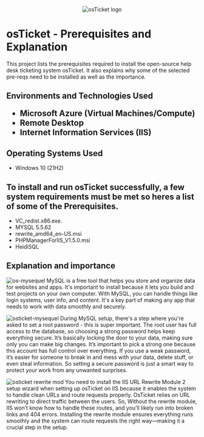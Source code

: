<p align="center">
<img src="https://i.imgur.com/Clzj7Xs.png" alt="osTicket logo"/>
</p>

<h1>osTicket - Prerequisites and Explanation</h1>
This project lists the prerequisites required to install the open-source help desk ticketing system osTicket. It also explains why some of the selected pre-reqs need to be installed as well as the importance.<br />


<h2>Environments and Technologies Used</h2\>

- Microsoft Azure (Virtual Machines/Compute)
- Remote Desktop
- Internet Information Services (IIS)

<h2>Operating Systems Used </h2>

- Windows 10</b> (21H2)

<h2>To install and run osTicket successfully, a few system requirements must be met so heres a list of some of the Prerequisites.</h2>

- VC_redist.x86.exe.
- MYSQL 5.5.62
- rewrite_amd64_en-US.msi
- PHPManagerForIIS_V1.5.0.msi
- HeidiSQL

<h2>Explanation and importance</h2>



![os-mysequel](https://github.com/user-attachments/assets/42b70f92-6f7c-4102-a8d3-aff1b466b4da)
MySQL is a free tool that helps you store and organize data for websites and apps. It's important to install because it lets you build and test projects on your own computer. With MySQL, you can handle things like login systems, user info, and content. It's a key part of making any app that needs to work with data smoothly and securely. 



![osticket-mysequel](https://github.com/user-attachments/assets/d66471f9-7045-4ebc-98ae-a9c4b7d24edc)
During MySQL setup, there's a step where you're asked to set a root password - this is super important. The root user has full access to the database, so choosing a strong password helps keep everything secure. It’s basically locking the door to your data, making sure only you can make big changes. It’s important to pick a strong one because this account has full control over everything. If you use a weak password, it’s easier for someone to break in and mess with your data, delete stuff, or even steal information. So setting a secure password is just a smart way to protect your work from any unwanted surprises.



![osticket rewrite mod](https://github.com/user-attachments/assets/b15dd075-2fc7-44c1-b946-e1c5af260e66)
You need to install the IIS URL Rewrite Module 2 setup wizard when setting up osTicket on IIS because it enables the system to handle clean URLs and route requests properly. OsTicket relies on URL rewriting to direct traffic between the users. So, Without the rewrite module, IIS won’t know how to handle these routes, and you’ll likely run into broken links and 404 errors. Installing the rewrite module ensures everything runs smoothly and the system can route requests the right way—making it a crucial step in the setup.



